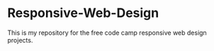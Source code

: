 # Responsive-Web-Design
This is my repository for the free code camp responsive web design projects.
